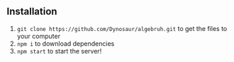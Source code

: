 ## Installation
1. `git clone https://github.com/Dynosaur/algebruh.git` to get the files to your computer
2. `npm i` to download dependencies
3. `npm start` to start the server!
